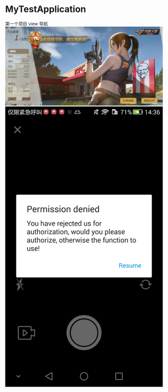 # MyTestApplication
第一个项目
view 导航
![海合会](https://github.com/jet-yu/MyTestApplication/blob/master/app/src/main/res/raw/screenshot_20180107_132635.jpg)
![hah](https://github.com/jet-yu/MyTestApplication/blob/master/app/src/main/res/abc/screenshot_2018-01-11-14-36-26.jpeg)




